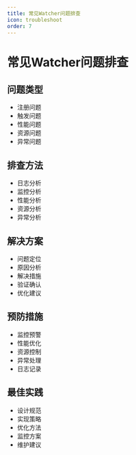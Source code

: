 ```yaml
---
title: 常见Watcher问题排查
icon: troubleshoot
order: 7
---
```


# 常见Watcher问题排查

## 问题类型
- 注册问题
- 触发问题
- 性能问题
- 资源问题
- 异常问题

## 排查方法
- 日志分析
- 监控分析
- 性能分析
- 资源分析
- 异常分析

## 解决方案
- 问题定位
- 原因分析
- 解决措施
- 验证确认
- 优化建议

## 预防措施
- 监控预警
- 性能优化
- 资源控制
- 异常处理
- 日志记录

## 最佳实践
- 设计规范
- 实现策略
- 优化方法
- 监控方案
- 维护建议
